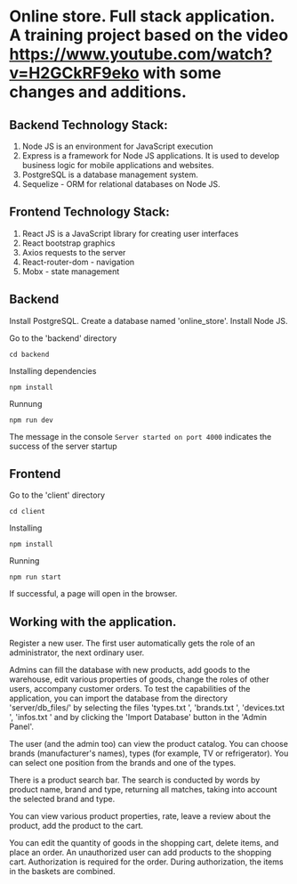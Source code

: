 # Online store. Full stack application. A training project based on the video https://www.youtube.com/watch?v=H2GCkRF9eko with some changes and additions.

## Backend Technology Stack:
1. Node JS is an environment for JavaScript execution
2. Express is a framework for Node JS applications. It is used to develop business logic for mobile applications and websites.
3. PostgreSQL is a database management system.
4. Sequelize - ORM for relational databases on Node JS.

## Frontend Technology Stack:
1. React JS is a JavaScript library for creating user interfaces
2. React bootstrap graphics
3. Axios requests to the server
4. React-router-dom - navigation
5. Mobx - state management

## Backend

Install PostgreSQL.
Create a database named 'online_store'. Install Node JS.

Go to the 'backend' directory
```
cd backend
```

Installing dependencies
```
npm install
```

Runnung
```
npm run dev
```
The message in the console `Server started on port 4000` indicates the success of the server startup

## Frontend

Go to the 'client' directory
```
cd client
```
Installing
```
npm install
```
Running
```
npm run start
```
If successful, a page will open in the browser.

## Working with the application.
Register a new user. The first user automatically gets the role of an administrator, the next ordinary user.

Admins can fill the database with new products, add goods to the warehouse, edit various properties of goods, change the roles of other users, accompany customer orders. To test the capabilities of the application, you can import the database from the directory 'server/db_files/' by selecting the files 'types.txt ', 'brands.txt ', 'devices.txt ', 'infos.txt ' and by clicking the 'Import Database' button in the 'Admin Panel'.

The user (and the admin too) can view the product catalog. You can choose brands (manufacturer's names), types (for example, TV or refrigerator). You can select one position from the brands and one of the types.

There is a product search bar. The search is conducted by words by product name, brand and type, returning all matches, taking into account the selected brand and type.

You can view various product properties, rate, leave a review about the product, add the product to the cart.

You can edit the quantity of goods in the shopping cart, delete items, and place an order.
An unauthorized user can add products to the shopping cart. Authorization is required for the order. During authorization, the items in the baskets are combined.
